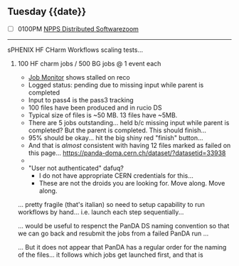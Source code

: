 ## Tuesday {{date}}

- [ ] 0100PM [NPPS Distributed Software](https://docs.google.com/document/d/1L8DAzhCwpVoRM_WptpZFKqJev4-odk4xDl5rDK6JMYs/edit#heading=h.d6jxgv7ina59)[zoom](https://bnl.zoomgov.com/j/16157150845?pwd=NXNqTi9ZWEFBKzYwRXQ5U3NXU1dBZz09)


--------------------------------------------------

sPHENIX HF CHarm Workflows scaling tests...

1) 100 HF charm jobs / 500 BG jobs @ 1 event each
	- [Job Monitor](https://panda-doma.cern.ch/tasks/?jeditaskid=132086|132083|132084|132085|132039|132038) shows stalled on reco
	- Logged status: pending due to missing input while parent is completed
	- Input to pass4 is the pass3 tracking
	- 100 files have been produced and in rucio DS
	- Typical size of files is ~50 MB.  13 files have ~5MB.
	- There are 5 jobs outstanding... held b/c missing input while parent is completed?  But the parent is completed.  This should finish...
	- 95% should be okay... hit the big shiny red "finish" button...
	- And that is *almost* consistent with having 12 files marked as failed on this page... https://panda-doma.cern.ch/dataset/?datasetid=33938
	- 
	- "User not authenticated"  dafuq?  
		- I do not have appropriate CERN credentials for this...
		- These are not the droids you are looking for.  Move along.  Move along.
	
	
	... pretty fragile (that's italian) so need to setup capability to run workflows by hand... i.e. launch each step sequentially... 
	
	... would be useful to respenct the PanDA DS naming convention so that we can go back and resubmit the jobs from a failed PanDA run ...
	
	... But it does not appear that PanDA has a regular order for the naming of the files... it follows which jobs get launched first, and that is 